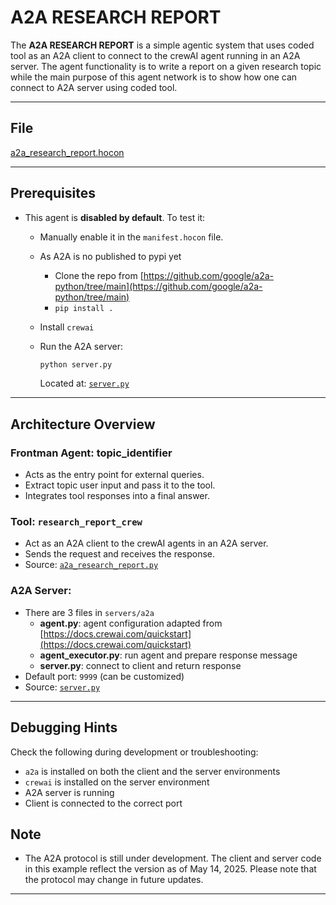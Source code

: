 # A2A RESEARCH REPORT

The **A2A RESEARCH REPORT** is a simple agentic system that uses coded tool as an A2A client to connect to the crewAI agent running in an A2A server. The agent functionality is to write a report on a given research topic while the main purpose of this agent network is to show how one can connect to A2A server using coded tool.

---

## File

[a2a_research_report.hocon](../../registries/a2a_research_report.hocon)

---

## Prerequisites

- This agent is **disabled by default**. To test it:
  - Manually enable it in the `manifest.hocon` file.
  - As A2A is no published to pypi yet
    - Clone the repo from [https://github.com/google/a2a-python/tree/main](https://github.com/google/a2a-python/tree/main)
    - `pip install .`
  - Install `crewai`
  - Run the A2A server:

    ```bash
    python server.py
    ```

    Located at: [`server.py`](../../servers/a2a/server.py)

---


## Architecture Overview

### Frontman Agent: **topic_identifier**
- Acts as the entry point for external queries.
- Extract topic user input and pass it to the tool.
- Integrates tool responses into a final answer.

### Tool: `research_report_crew`
- Act as an A2A client to the crewAI agents in an A2A server.
- Sends the request and receives the response.
- Source: [`a2a_research_report.py`](../../coded_tools/a2a_research_report/a2a_research_report.py)

### A2A Server:
- There are 3 files in `servers/a2a`
  - **agent.py**: agent configuration adapted from [https://docs.crewai.com/quickstart](https://docs.crewai.com/quickstart)
  - **agent_executor.py**: run agent and prepare response message
  - **server.py**: connect to client and return response
- Default port: `9999` (can be customized)
- Source: [`server.py`](../../servers/a2a/server.py)

---

## Debugging Hints

Check the following during development or troubleshooting:

- `a2a` is installed on both the client and the server environments
- `crewai` is installed on the server environment
- A2A server is running
- Client is connected to the correct port

## Note
- The A2A protocol is still under development. The client and server code in this example reflect the version as of May 14, 2025. Please note that the protocol may change in future updates.

---
